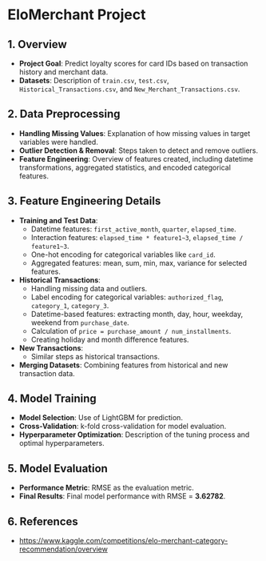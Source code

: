 # **EloMerchant Project**

## **1. Overview**
   - **Project Goal**: Predict loyalty scores for card IDs based on transaction history and merchant data.
   - **Datasets**: Description of `train.csv`, `test.csv`, `Historical_Transactions.csv`, and `New_Merchant_Transactions.csv`.

## **2. Data Preprocessing**
   - **Handling Missing Values**: Explanation of how missing values in target variables were handled.
   - **Outlier Detection & Removal**: Steps taken to detect and remove outliers.
   - **Feature Engineering**: Overview of features created, including datetime transformations, aggregated statistics, and encoded categorical features.

## **3. Feature Engineering Details**
   - **Training and Test Data**:
     - Datetime features: `first_active_month`, `quarter`, `elapsed_time`.
     - Interaction features: `elapsed_time * feature1~3`, `elapsed_time / feature1~3`.
     - One-hot encoding for categorical variables like `card_id`.
     - Aggregated features: mean, sum, min, max, variance for selected features.
   - **Historical Transactions**:
     - Handling missing data and outliers.
     - Label encoding for categorical variables: `authorized_flag`, `category_1`, `category_3`.
     - Datetime-based features: extracting month, day, hour, weekday, weekend from `purchase_date`.
     - Calculation of `price = purchase_amount / num_installments`.
     - Creating holiday and month difference features.
   - **New Transactions**:
     - Similar steps as historical transactions.
   - **Merging Datasets**: Combining features from historical and new transaction data.

## **4. Model Training**
   - **Model Selection**: Use of LightGBM for prediction.
   - **Cross-Validation**: k-fold cross-validation for model evaluation.
   - **Hyperparameter Optimization**: Description of the tuning process and optimal hyperparameters.
   
## **5. Model Evaluation**
   - **Performance Metric**: RMSE as the evaluation metric.
   - **Final Results**: Final model performance with RMSE = **3.62782**.

## **6. References**
   - https://www.kaggle.com/competitions/elo-merchant-category-recommendation/overview
